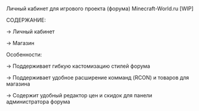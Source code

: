 Личный кабинет для игрового проекта (форума) Minecraft-World.ru [WIP]

СОДЕРЖАНИЕ:

-> Личный кабинет

-> Магазин



Особенности:

-> Поддерживает гибкую кастомизацию стилей форума

-> Поддерживает удобное расширение комманд (RCON) и товаров для магазина

-> Содержит удобный редактор цен и скидок для панели администратора форума
